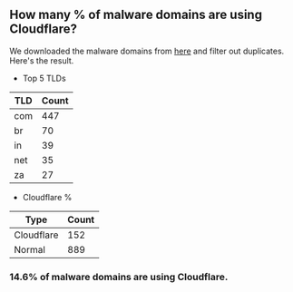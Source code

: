 ## How many % of malware domains are using Cloudflare?


We downloaded the malware domains from [here](https://urlhaus.abuse.ch) and filter out duplicates.
Here's the result.


[//]: # (start replacement)


- Top 5 TLDs

| TLD | Count |
| --- | --- |
| com | 447 |
| br | 70 |
| in | 39 |
| net | 35 |
| za | 27 |


- Cloudflare %

| Type | Count |
| --- | --- |
| Cloudflare | 152 |
| Normal | 889 |


### 14.6% of malware domains are using Cloudflare.